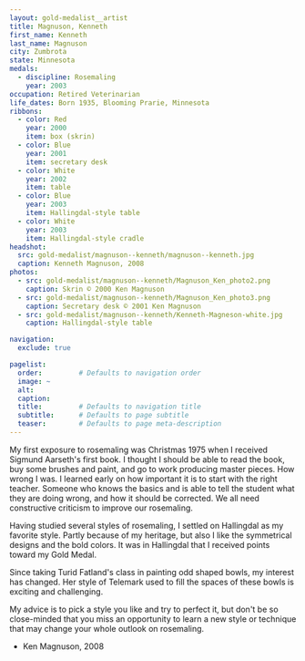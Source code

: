 ```yaml
---
layout: gold-medalist__artist
title: Magnuson, Kenneth
first_name: Kenneth
last_name: Magnuson
city: Zumbrota
state: Minnesota
medals: 
  - discipline: Rosemaling
    year: 2003
occupation: Retired Veterinarian
life_dates: Born 1935, Blooming Prarie, Minnesota
ribbons:
  - color: Red
    year: 2000
    item: box (skrin)
  - color: Blue
    year: 2001
    item: secretary desk
  - color: White
    year: 2002
    item: table
  - color: Blue
    year: 2003
    item: Hallingdal-style table
  - color: White
    year: 2003
    item: Hallingdal-style cradle
headshot:
  src: gold-medalist/magnuson--kenneth/magnuson--kenneth.jpg
  caption: Kenneth Magnuson, 2008
photos:
  - src: gold-medalist/magnuson--kenneth/Magnuson_Ken_photo2.png
    caption: Skrin © 2000 Ken Magnuson
  - src: gold-medalist/magnuson--kenneth/Magnuson_Ken_photo3.png
    caption: Secretary desk © 2001 Ken Magnuson
  - src: gold-medalist/magnuson--kenneth/Kenneth-Magneson-white.jpg
    caption: Hallingdal-style table

navigation:
  exclude: true

pagelist:
  order:         # Defaults to navigation order  
  image: ~
  alt:
  caption:
  title:         # Defaults to navigation title
  subtitle:      # Defaults to page subtitle
  teaser:        # Defaults to page meta-description  
---
```

My first exposure to rosemaling was Christmas 1975 when I received Sigmund Aarseth's first book. I thought I should be able to read the book, buy some brushes and paint, and go to work producing master pieces. How wrong I was. I learned early on how important it is to start with the right teacher. Someone who knows the basics and is able to tell the student what they are doing wrong, and how it should be corrected. We all need constructive criticism to improve our rosemaling.

Having studied several styles of rosemaling, I settled on Hallingdal as my favorite style. Partly because of my heritage, but also I like the symmetrical designs and the bold colors. It was in Hallingdal that I received points toward my Gold Medal.

Since taking Turid Fatland's class in painting odd shaped bowls, my interest has changed. Her style of Telemark used to fill the spaces of these bowls is exciting and challenging.

My advice is to pick a style you like and try to perfect it, but don't be so close-minded that you miss an opportunity to learn a new style or technique that may change your whole outlook on rosemaling.

- Ken Magnuson, 2008
